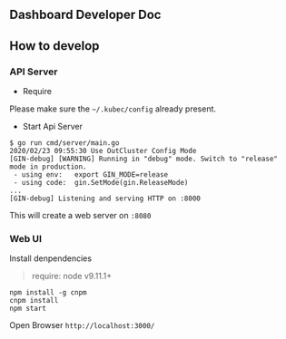 Dashboard Developer Doc
-----

## How to develop

### API Server

* Require

Please make sure the `~/.kubec/config` already present.

* Start Api Server

```
$ go run cmd/server/main.go
2020/02/23 09:55:30 Use OutCluster Config Mode
[GIN-debug] [WARNING] Running in "debug" mode. Switch to "release" mode in production.
 - using env:   export GIN_MODE=release
 - using code:  gin.SetMode(gin.ReleaseMode)
...
[GIN-debug] Listening and serving HTTP on :8000
```

This will create a web server on `:8080`

### Web UI

Install denpendencies

> require: node v9.11.1+

```
npm install -g cnpm
cnpm install
npm start
```

Open Browser `http://localhost:3000/`